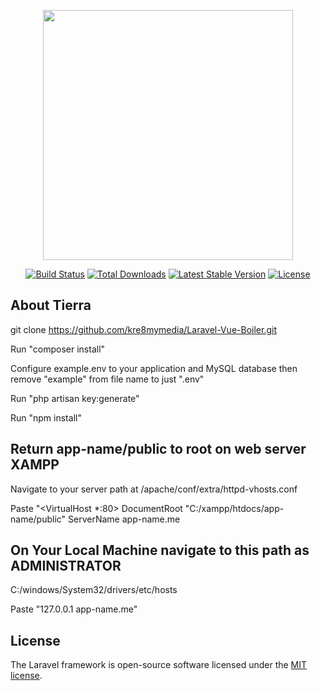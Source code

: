 <p align="center"><img src="https://res.cloudinary.com/dtfbvvkyp/image/upload/v1566331377/laravel-logolockup-cmyk-red.svg" width="400"></p>

<p align="center">
<a href="https://travis-ci.org/laravel/framework"><img src="https://travis-ci.org/laravel/framework.svg" alt="Build Status"></a>
<a href="https://packagist.org/packages/laravel/framework"><img src="https://poser.pugx.org/laravel/framework/d/total.svg" alt="Total Downloads"></a>
<a href="https://packagist.org/packages/laravel/framework"><img src="https://poser.pugx.org/laravel/framework/v/stable.svg" alt="Latest Stable Version"></a>
<a href="https://packagist.org/packages/laravel/framework"><img src="https://poser.pugx.org/laravel/framework/license.svg" alt="License"></a>
</p>

## About Tierra

git clone https://github.com/kre8mymedia/Laravel-Vue-Boiler.git

Run "composer install"

Configure example.env to your application and MySQL database then remove "example" from file name to just ".env"

Run "php artisan key:generate"

Run "npm install"

## Return app-name/public to root on web server XAMPP
Navigate to your server path at /apache/conf/extra/httpd-vhosts.conf

Paste "<VirtualHost *:80>
          DocumentRoot "C:/xampp/htdocs/app-name/public"
          ServerName app-name.me
        </VirtualHost>
        
## On Your Local Machine navigate to this path as ADMINISTRATOR

C:/windows/System32/drivers/etc/hosts

Paste "127.0.0.1 app-name.me"

## License

The Laravel framework is open-source software licensed under the [MIT license](https://opensource.org/licenses/MIT).
